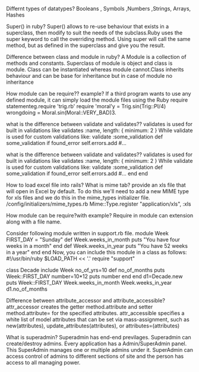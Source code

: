 

Differnt types of datatypes?
Booleans , Symbols ,Numbers ,Strings, Arrays, Hashes



Super() in ruby?
Super() allows  to re-use behaviour that exists in a superclass, then modify to suit the needs of the subclass.Ruby uses the super keyword to call the overriding method. Using super will call the same method, but as defined in the superclass and give you the result.


Difference between class and module in ruby?
A Module is a collection of methods and constants. Superclass of module is object and class is module. Class can be instantiated whereas module cannot.Class inherits behaviour and can  be base for inheritance but in case of module no inheritance




How module can be require?? example?
If a third program wants to use any defined module, it can simply load the module files using the Ruby require statementeg.require 'trig.rb'
require 'moral'y = Trig.sin(Trig::PI/4)
wrongdoing = Moral.sin(Moral::VERY_BAD)3.




what is the difference between validate and validates??
validates is used for built in validations like validates :name, length: { minimum: 2 } While validate is used for custom validations like:
validate :some_validation
def some_validation
   if found_error
   self.errors.add #...




what is the difference between validate and validates??
validates is used for built in validations like validates :name, length: { minimum: 2 }
While validate is used for custom validations like:
validate :some_validation
def some_validation
  if found_error
       self.errors.add #...
  end
end



How to load excel file into rails? What is mime tab?
provide an xls file that will open in Excel by default. To do this we'll need to add a new MIME type for xls files and we do this in the mime_types initializer file.
/config/initializers/mime_types.rb
Mime::Type.register "application/xls", :xls




How module can be require?with example?
Require in module can extension along with a file name.

Consider following module written in support.rb file.
module Week
  FIRST_DAY = "Sunday"
  def Week.weeks_in_month
     puts "You have four weeks in a month"
  end
  def Week.weeks_in_year
     puts "You have 52 weeks in a year"
  end
end
Now, you can include this module in a class as follows:
#!/usr/bin/ruby
$LOAD_PATH << '.'
require "support"

class Decade
include Week
  no_of_yrs=10
  def no_of_months
     puts Week::FIRST_DAY
     number=10*12
     puts number
  end
end
d1=Decade.new
puts Week::FIRST_DAY
Week.weeks_in_month
Week.weeks_in_year
d1.no_of_months




Difference between attribute_accessor and attribute_accessible?
attr_accessor creates the getter method.attribute and setter method.attribute= for the specified attributes.
attr_accessible specifies a white list of model attributes that can be set via mass-assignment, such as new(attributes), update_attributes(attributes), or attributes=(attributes)



What is superadmin?
Superadmin has end-end previlages. Superadmin can create/destroy admins. Every application has a Admin/SuperAdmin panel. This SuperAdmin manages one or multiple admins under it. SuperAdmin can access control of admins to different sections of site and the person has access to all managing power.